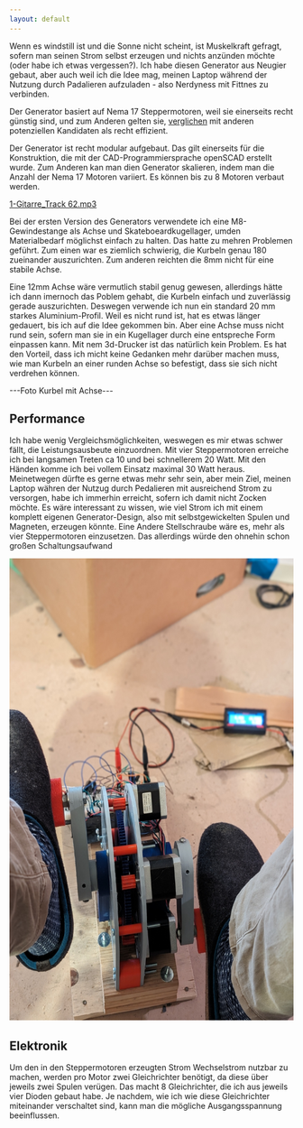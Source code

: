 ```yaml
---
layout: default
---
```


Wenn es windstill ist und die Sonne nicht scheint, ist Muskelkraft gefragt, sofern man seinen Strom selbst erzeugen und nichts anzünden möchte (oder habe ich etwas vergessen?). Ich habe diesen Generator aus Neugier gebaut, aber auch weil ich die Idee mag, meinen Laptop während der Nutzung durch Padalieren aufzuladen - also Nerdyness mit Fittnes zu verbinden.

Der Generator basiert auf Nema 17 Steppermotoren, weil sie einerseits recht günstig sind, und zum Anderen gelten sie, [verglichen](https://youtu.be/cJ_vDA7xsGs?si=5OKRyAfqR_R4vbK4) mit anderen potenziellen Kandidaten als recht effizient.

Der Generator ist recht modular aufgebaut. Das gilt einerseits für die Konstruktion, die mit der CAD-Programmiersprache openSCAD erstellt wurde. Zum Anderen kan man dien Generator skalieren, indem man die Anzahl der Nema 17 Motoren variiert. Es können bis zu 8 Motoren verbaut werden.

[1-Gitarre_Track 62.mp3](./resources/1-Gitarre_Track.mp3)

Bei der ersten Version des Generators verwendete ich eine M8-Gewindestange als Achse und Skateboeardkugellager, umden Materialbedarf möglichst einfach zu halten. Das hatte zu mehren Problemen geführt. Zum einen war es ziemlich schwierig, die Kurbeln genau 180 zueinander auszurichten. Zum anderen reichten die 8mm nicht für eine stabile Achse.

Eine 12mm Achse wäre vermutlich stabil genug gewesen, allerdings hätte ich dann imernoch das Poblem gehabt, die Kurbeln einfach und zuverlässig gerade auszurichten. Deswegen verwende ich nun ein standard 20 mm starkes Aluminium-Profil. Weil es nicht rund ist, hat es etwas länger gedauert, bis ich auf die Idee gekommen bin. Aber eine Achse muss nicht rund sein, sofern man sie in ein Kugellager durch eine entspreche Form einpassen kann. Mit nem 3d-Drucker ist das natürlich kein Problem. Es hat den Vorteil, dass ich micht keine Gedanken mehr darüber machen muss, wie man Kurbeln an einer runden Achse so befestigt, dass sie sich nicht verdrehen können.

\---Foto Kurbel mit Achse---

## Performance

Ich habe wenig Vergleichsmöglichkeiten, weswegen es mir etwas schwer fällt, die Leistungsausbeute einzuordnen. Mit vier Steppermotoren erreiche ich bei langsamen Treten ca 10 und bei schnellerem 20 Watt. Mit den Händen komme ich bei vollem Einsatz maximal 30 Watt heraus. Meinetwegen dürfte es gerne etwas mehr sehr sein, aber mein Ziel, meinen Laptop währen der Nutzug durch Pedalieren mit ausreichend Strom zu versorgen, habe ich immerhin erreicht, sofern ich damit nicht Zocken möchte. Es wäre interessant zu wissen, wie viel Strom ich mit einem komplett eigenen Generator-Design, also mit selbstgewickelten Spulen und Magneten, erzeugen könnte. Eine Andere Stellschraube wäre es, mehr als vier Steppermotoren einzusetzen. Das allerdings würde den ohnehin schon großen Schaltungsaufwand

<img src="./resources/PXL_20240428_153655113.PORTRAIT.jpg" alt="PXL_20240428_153655113.PORTRAIT.jpg" width="617" height="819">

## Elektronik

Um den in den Steppermotoren erzeugten Strom Wechselstrom nutzbar zu machen, werden pro Motor zwei Gleichrichter benötigt, da diese über jeweils zwei Spulen verügen. Das macht 8 Gleichrichter, die ich aus jeweils vier Dioden gebaut habe. Je nachdem, wie ich wie diese Gleichrichter miteinander verschaltet sind, kann man die mögliche Ausgangsspannung beeinflussen.

